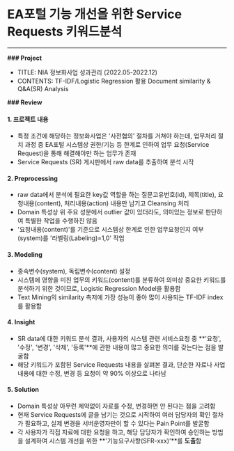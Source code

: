 # EA포털 기능 개선을 위한 Service Requests 키워드분석

---

**### Project**
- TITLE: NIA 정보화사업 성과관리 (2022.05-2022.12)
- CONTENTS: TF-IDF/Logistic Regression 활용 Document similarity & Q&A(SR) Analysis

**### Review**

#### 1. 프로젝트 내용
- 특정 조건에 해당하는 정보화사업은 '사전협의' 절차를 거쳐야 하는데, 업무처리 절치 과정 중 EA포털 시스템상 권한/기능 등 한계로 인하여 업무 요청(Service Request)을 통해 해결해야만 하는 업무가 존재
- Service Requests (SR) 게시판에서 raw data를 추출하여 분석 시작

#### 2. Preprocessing
- raw data에서 분석에 필요한 key값 역할을 하는 질문고유번호(id), 제목(title), 요청내용(content), 처리내용(action) 내용만 남기고 Cleansing 처리
- Domain 특성상 위 주요 성분에서 outlier 값이 있더라도, 의미있는 정보로 판단하여 특별한 작업을 수행하진 않음
- '요청내용(content)'를 기준으로 시스템상 한계로 인한 업무요청인지 여부(system)를 '라벨링(Labeling)=1,0' 작업

#### 3. Modeling
- 종속변수(system), 독립변수(content) 설정
- 시스템에 영향을 미친 업무의 키워드(content)를 분류하여 의미상 중요한 키워드를 분석하기 위한 것이므로, Logistic Regression Model을 활용함
- Text Mining의 similarity 측저에 가장 성능이 좋아 많이 사용되는 TF-IDF index를 활용함

#### 4. Insight
- SR data에 대한 키워드 분석 결과, 사용자의 시스템 관련 서비스요청 중 **'요청', '수정', '변경', '삭제', '등록'**에 관한 내용이 많고 중요한 의미를 갖는다는 점을 발굴함
- 해당 키워드가 포함된 Service Requests 내용을 살펴본 결과, 단순한 자료나 사업내용에 대한 수정, 변경 등 요청이 약 90% 이상으로 나타남

#### 5. Solution
- Domain 특성상 아무런 제약없이 자료를 수정, 변경하면 안 된다는 점을 고려함
- 현재 Service Requests에 글을 남기는 것으로 시작하여 여러 담당자의 확인 절차가 필요하고, 실제 변경을 서버운영자만이 할 수 있다는 Pain Point를 발굴함
- 각 사용자가 직접 자료에 대한 요청을 하고, 해당 담당자가 확인하여 승인하는 방법을 설계하여 시스템 개선을 위한 **'기능요구사항(SFR-xxx)'**를 **도출**함
